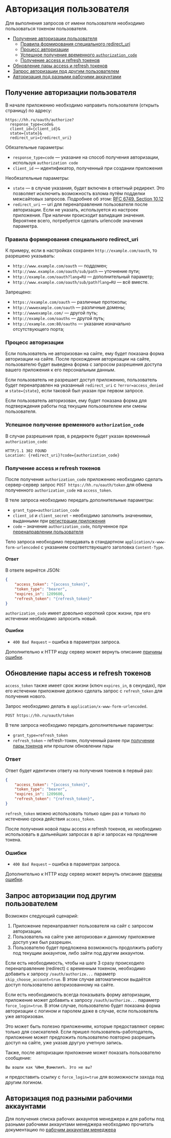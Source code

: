 # Авторизация пользователя

Для выполнения запросов от имени пользователя необходимо пользоваться токеном пользователя.

* [Получение авторизации пользователя](#get-auth)
  * [Правила формирования специального redirect_uri](#redirect_uri)
  * [Процесс авторизации](#get-auth-process)
  * [Успешное получение временного `authorization_code`](#get-authorization_code)
  * [Получение access и refresh токенов](#get-tokens)
* [Обновление пары access и refresh токенов](#refresh_token)
* [Запрос авторизации под другим пользователем](#force_login)
* [Авторизация под разными рабочими аккаунтами](#implant)

<a name="get-auth"></a>
## Получение авторизации пользователя
В начале приложению необходимо направить пользователя (открыть страницу) по адресу:

```
https://hh.ru/oauth/authorize?
  response_type=code&
  client_id={client_id}&
  state={state}&
  redirect_uri={redirect_uri}
```

Обязательные параметры:

* `response_type=code` — указание на способ получения авторизации, используя `authorization code`
* `client_id` — идентификатор, полученный при создании приложения


Необязательные параметры:

* `state` — в случае указания, будет включен в ответный редирект.
  Это позволяет исключить возможность взлома путём подделки межсайтовых
  запросов. Подробнее об этом:
  [RFC 6749. Section 10.12](http://tools.ietf.org/html/rfc6749#section-10.12)
* `redirect_uri` — uri для перенаправления пользователя после
  авторизации. Если не указать, используется из настроек приложения. При
  наличии происходит валидация значения. Вероятнее всего, потребуется сделать
  urlencode значения параметра.


<a name="redirect_uri"></a>
### Правила формирования специального redirect_uri

К примеру, если в настройках сохранен `http://example.com/oauth`, то разрешено
указывать:

* `http://www.example.com/oauth` — поддомен;
* `http://www.example.com/oauth/sub/path` — уточнение пути;
* `http://example.com/oauth?lang=RU` — дополнительный параметр;
* `http://www.example.com/oauth/sub/path?lang=RU` — всё вместе.

Запрещено:

* `https://example.com/oauth` — различные протоколы;
* `http://wwwexample.com/oauth` — различные домены;
* `http://wwwexample.com/` — другой путь;
* `http://example.com/oauths` — другой путь;
* `http://example.com:80/oauths` — указание изначально отсутствующего порта;


<a name="get-auth-process"></a>
### Процесс авторизации

Если пользователь не авторизован на сайте, ему будет показана форма
авторизации на сайте. После прохождения авторизации на сайте, пользователю
будет выведена форма с запросом разрешения доступа вашего приложения к его
персональным данным.

Если пользователь не разрешает доступ приложению, пользователь будет
перенаправлен на указанный `redirect_uri` с `?error=access_denied` и
`state={state}`, если таковой был указан при первом запросе.

Если пользователь авторизован, ему будет показана форма для подтверждения работы под текущим пользователем или смены пользователя.

<a name="get-authorization_code"></a>
### Успешное получение временного `authorization_code`

В случае разрешения прав, в редиректе будет указан
временный `authorization_code`:

```http
HTTP/1.1 302 FOUND
Location: {redirect_uri}?code={authorization_code}
```

<a name="get-tokens"></a>
### Получение access и refresh токенов

После получения `authorization_code` приложению необходимо сделать сервер-сервер запрос `POST https://hh.ru/oauth/token` для обмена полученного
`authorization_code` на `access_token`.

В теле запроса необходимо передать дополнительные параметры:

* `grant_type=authorization_code`
* `client_id` и `client_secret` - необходимо заполнить значениями, выданными при [регистрации приложения](https://dev.hh.ru/admin)
* `code` – значение `authorization_code`, полученное при
  [перенаправлении пользователя](#get-authorization_code)

Тело запроса необходимо передавать в стандартном
`application/x-www-form-urlencoded` с указанием соответствующего заголовка
`Content-Type`.

#### Ответ
В ответе вернётся JSON:

```json
{
    "access_token": "{access_token}",
    "token_type": "bearer",
    "expires_in": 1209600,
    "refresh_token": "{refresh_token}"
}
```

`authorization_code` имеет довольно короткий срок жизни, при его истечении
необходимо запросить новый.

#### Ошибки

* `400 Bad Request` – ошибка в параметрах запроса.

Дополнительно к HTTP коду сервер может вернуть описание [причины ошибки](errors.md#oauth-get-errors).


<a name="refresh_token"></a>
## Обновление пары access и refresh токенов
`access_token` также имеет срок жизни (ключ `expires_in`, в секундах), при его
истечении приложение должно сделать запрос с `refresh_token` для получения
нового.

Запрос необходимо делать в `application/x-www-form-urlencoded`.

```
POST https://hh.ru/oauth/token
```

В теле запроса необходимо передать дополнительные параметры:
* `grant_type=refresh_token`
* `refresh_token` – refresh-токен, полученный ранее при
  [получении пары токенов](#get-tokens) или прошлом обновлении пары

### Ответ

Ответ будет идентичен ответу на получения токенов в первый раз:

```json
{
    "access_token": "{access_token}",
    "token_type": "bearer",
    "expires_in": 1209600,
    "refresh_token": "{refresh_token}",
}
```

`refresh_token` можно использовать только один раз и только по истечению
срока действия `access_token`.

После получения новой пары access и refresh токенов, их необходимо использовать
в дальнейших запросах в api и запросах на продление токена.

### Ошибки

* `400 Bad Request` – ошибка в параметрах запроса.

Дополнительно к HTTP коду сервер может вернуть описание [причины ошибки](errors.md#oauth-get-errors).


<a name="force_login"></a>
## Запрос авторизации под другим пользователем

Возможен следующий сценарий:

1. Приложение перенаправляет пользователя на сайт с запросом авторизации.
2. Пользователь на сайте уже авторизован и данному приложение доступ уже был
   разрешен.
3. Пользователю будет предложена возможность продолжить работу под текущим аккаунтом,
   либо зайти под другим аккаунтом.

Если есть необходимость, чтобы на шаге 3 сразу происходило перенаправление (redirect) с временным токеном,
необходимо добавить к запросу `/oauth/authorize...` параметр `skip_choose_account=true`.
В этом случае автоматически выдаётся доступ пользователю авторизованному на сайте.

Если есть необходимость всегда показывать форму авторизации, приложение может
добавить к запросу `/oauth/authorize...` параметр `force_login=true`. В этом
случае, пользователю будет показана форма авторизации с логином и паролем
даже в случае, если пользователь уже авторизован.

Это может быть полезно приложениям, которые предоставляют сервис только для
соискателей. Если пришел пользователь-работодатель, приложение может предложить
пользователю повторно разрешить доступ на сайте, уже указав
другую учетную запись.

Также, после авторизации приложение может показать пользователю сообщение:

```
Вы вошли как %Имя_Фамилия%. Это не вы?
```
и предоставить ссылку с `force_login=true` для возможности захода под
другим логином.

<a name="implant"></a>
## Авторизация под разными рабочими аккаунтами

Для получения списка рабочих аккаунтов менеджера и для работы под разными рабочими аккаунтами менеджера необходимо прочитать документацию по [рабочим аккаунтам менеджера](manager_accounts.md)
